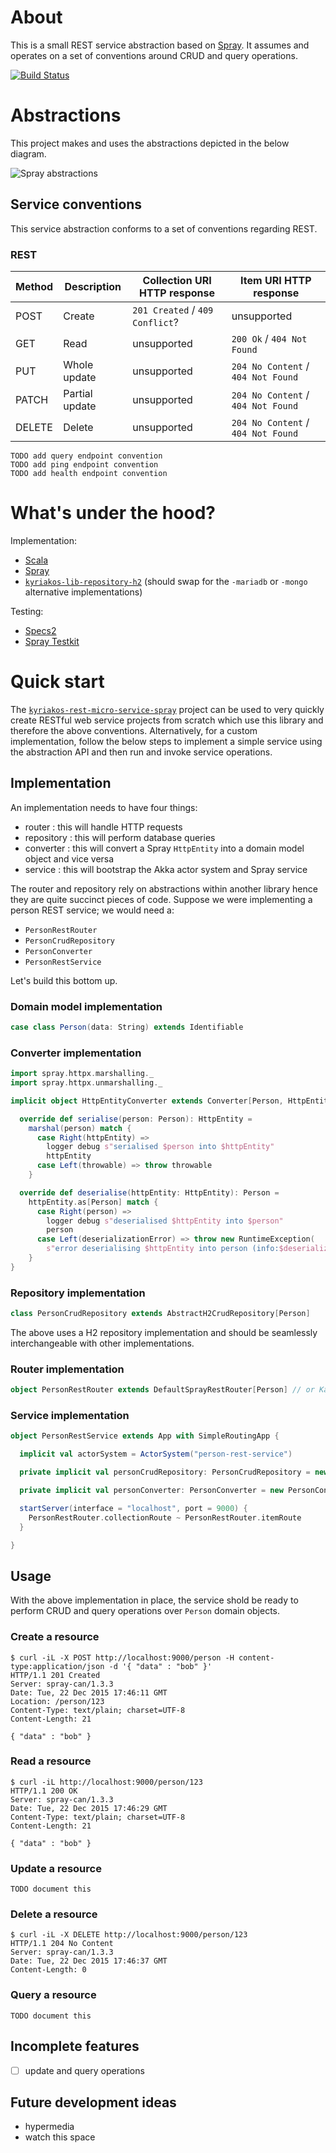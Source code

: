 # About

This is a small REST service abstraction based on [Spray](http://spray.io/). It assumes and operates on a set of conventions around CRUD and query operations.

[![Build Status](https://travis-ci.org/edinhodzic/kyriakos-lib-rest-spray.svg?branch=master)](https://travis-ci.org/edinhodzic/kyriakos-lib-rest-spray)

# Abstractions

This project makes and uses the abstractions depicted in the below diagram.

![Spray abstractions](https://cloud.githubusercontent.com/assets/4981314/12087767/9921a146-b2cd-11e5-8831-d9afde9dd614.jpg)

## Service conventions

This service abstraction conforms to a set of conventions regarding REST.

### REST

| Method | Description    | Collection URI HTTP response       | Item URI HTTP response             |
|--------|----------------|------------------------------------|------------------------------------|
| POST   | Create         | `201 Created` / `409 Conflict`?    | unsupported                        |
| GET    | Read           | unsupported                        | `200 Ok` / `404 Not Found`         |
| PUT    | Whole update   | unsupported                        | `204 No Content` / `404 Not Found` |
| PATCH  | Partial update | unsupported                        | `204 No Content` / `404 Not Found` |
| DELETE | Delete         | unsupported                        | `204 No Content` / `404 Not Found` |

    TODO add query endpoint convention
    TODO add ping endpoint convention
    TODO add health endpoint convention

# What's under the hood?

Implementation:

- [Scala](http://www.scala-lang.org/)
- [Spray](http://spray.io/)
- [`kyriakos-lib-repository-h2`](https://github.com/edinhodzic/kyriakos-lib-repository-h2) (should swap for the `-mariadb` or `-mongo` alternative implementations)

Testing:

- [Specs2](https://etorreborre.github.io/specs2/)
- [Spray Testkit](http://spray.io/documentation/1.2.2/spray-testkit/)

# Quick start

The [`kyriakos-rest-micro-service-spray`](https://github.com/edinhodzic/kyriakos-rest-micro-service-spray) project can be used to very quickly create RESTful web service projects from scratch which use this library and therefore the above conventions. Alternatively, for a custom implementation, follow the below steps to implement a simple service using the abstraction API and then run and invoke service operations.

## Implementation

An implementation needs to have four things:

- router : this will handle HTTP requests
- repository : this will perform database queries
- converter : this will convert a Spray `HttpEntity` into a domain model object and vice versa
- service : this will bootstrap the Akka actor system and Spray service 

The router and repository rely on abstractions within another library hence they are quite succinct pieces of code. Suppose we were implementing a person REST service; we would need a:

- `PersonRestRouter`
- `PersonCrudRepository`
- `PersonConverter`
- `PersonRestService`

Let's build this bottom up.

### Domain model implementation
```scala
case class Person(data: String) extends Identifiable
```

### Converter implementation
```scala
import spray.httpx.marshalling._
import spray.httpx.unmarshalling._

implicit object HttpEntityConverter extends Converter[Person, HttpEntity] with LazyLogging {

  override def serialise(person: Person): HttpEntity =
    marshal(person) match {
      case Right(httpEntity) =>
        logger debug s"serialised $person into $httpEntity"
        httpEntity
      case Left(throwable) => throw throwable
    }

  override def deserialise(httpEntity: HttpEntity): Person =
    httpEntity.as[Person] match {
      case Right(person) =>
        logger debug s"deserialised $httpEntity into $person"
        person
      case Left(deserializationError) => throw new RuntimeException(
        s"error deserialising $httpEntity into person (info:$deserializationError)")
    }
}
```

### Repository implementation
```scala
class PersonCrudRepository extends AbstractH2CrudRepository[Person]
```
The above uses a H2 repository implementation and should be seamlessly interchangeable with other implementations.
    
### Router implementation
```scala
object PersonRestRouter extends DefaultSprayRestRouter[Person] // or KamonSprayRestRouter[Person]
```
### Service implementation
```scala
object PersonRestService extends App with SimpleRoutingApp {

  implicit val actorSystem = ActorSystem("person-rest-service")

  private implicit val personCrudRepository: PersonCrudRepository = new PersonCrudRepository

  private implicit val personConverter: PersonConverter = new PersonConverter

  startServer(interface = "localhost", port = 9000) {
    PersonRestRouter.collectionRoute ~ PersonRestRouter.itemRoute
  }

}
```
## Usage

With the above implementation in place, the service shold be ready to perform CRUD and query operations over `Person` domain objects.

### Create a resource
```
$ curl -iL -X POST http://localhost:9000/person -H content-type:application/json -d '{ "data" : "bob" }'
HTTP/1.1 201 Created
Server: spray-can/1.3.3
Date: Tue, 22 Dec 2015 17:46:11 GMT
Location: /person/123
Content-Type: text/plain; charset=UTF-8
Content-Length: 21

{ "data" : "bob" }
```
    
### Read a resource    
```
$ curl -iL http://localhost:9000/person/123
HTTP/1.1 200 OK
Server: spray-can/1.3.3
Date: Tue, 22 Dec 2015 17:46:29 GMT
Content-Type: text/plain; charset=UTF-8
Content-Length: 21

{ "data" : "bob" }
```

### Update a resource
    
    TODO document this

### Delete a resource 
```
$ curl -iL -X DELETE http://localhost:9000/person/123
HTTP/1.1 204 No Content
Server: spray-can/1.3.3
Date: Tue, 22 Dec 2015 17:46:37 GMT
Content-Length: 0
```

### Query a resource
    
    TODO document this

## Incomplete features

- [ ] update and query operations

## Future development ideas

- hypermedia
- watch this space
